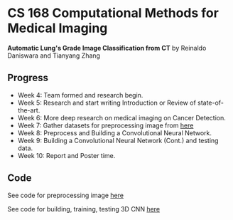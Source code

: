

# CS 168 Computational Methods for Medical Imaging 

**Automatic Lung's Grade Image Classification from CT**
by Reinaldo Daniswara and Tianyang Zhang

## Progress

 - Week 4: Team formed and research begin.
 - Week 5: Research and start writing Introduction or Review of state-of-the-art.
 - Week 6: More deep research on medical imaging on Cancer Detection.
 - Week 7: Gather datasets for preprocessing image from [here](https://www.kaggle.com/c/data-science-bowl-2017)
 - Week 8: Preprocess and Building a Convolutional Neural Network. 
 - Week 9: Building a Convolutional Neural Network (Cont.) and testing data.
 - Week 10: Report and Poster time.

## Code
See code for preprocessing image [here](http://reinaldodaniswara.com/preprocessing.html)


See code for building, training, testing 3D CNN [here](http://reinaldodaniswara.com/cnn.html)
